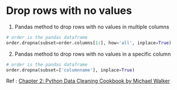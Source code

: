 # Drop rows with no values


1. Pandas method to drop rows with no values in multiple columns

```python
# order is the pandas dataframe
order.dropna(subset=order.columns[1:], how='all', inplace=True)

```


2. Pandas method to drop rows with no values in a specific column 
```python
# order is the pandas dataframe
order.dropna(subset=['columnname'], inplace=True)

```
Ref : [Chapter 2: Python Data Cleaning Cookbook by Michael Walker](https://github.com/PacktPublishing/Python-Data-Cleaning-Cookbook)
